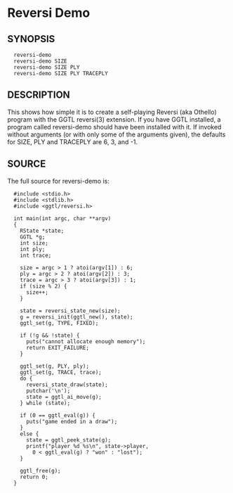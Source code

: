 # Reversi Demo #

## SYNOPSIS ##

```
  reversi-demo 
  reversi-demo SIZE 
  reversi-demo SIZE PLY 
  reversi-demo SIZE PLY TRACEPLY
```

## DESCRIPTION ##

This shows how simple it is to create a self-playing Reversi (aka Othello) program with the GGTL reversi(3) extension. If you have GGTL installed, a program called reversi-demo should have been installed with it.
If invoked without arguments (or with only some of the arguments given), the defaults for SIZE, PLY and TRACEPLY are 6, 3, and -1.


## SOURCE ##
The full source for reversi-demo is:

```
  #include <stdio.h>
  #include <stdlib.h>
  #include <ggtl/reversi.h>
  
  int main(int argc, char **argv)
  {
    RState *state;
    GGTL *g;
    int size;
    int ply;
    int trace;
  
    size = argc > 1 ? atoi(argv[1]) : 6;
    ply = argc > 2 ? atoi(argv[2]) : 3;
    trace = argc > 3 ? atoi(argv[3]) : 1;
    if (size % 2) {
      size++;
    }
  
    state = reversi_state_new(size);
    g = reversi_init(ggtl_new(), state);
    ggtl_set(g, TYPE, FIXED);
  
    if (!g && !state) {
      puts("cannot allocate enough memory");
      return EXIT_FAILURE;
    }
  
    ggtl_set(g, PLY, ply);
    ggtl_set(g, TRACE, trace);
    do {
      reversi_state_draw(state);
      putchar('\n');
      state = ggtl_ai_move(g);
    } while (state);
  
    if (0 == ggtl_eval(g)) {
      puts("game ended in a draw");
    }
    else {
      state = ggtl_peek_state(g);
      printf("player %d %s\n", state->player, 
        0 < ggtl_eval(g) ? "won" : "lost");
    }
  
    ggtl_free(g);
    return 0;
  }
```
